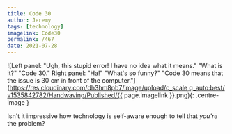 ```yaml
---
title: Code 30
author: Jeremy
tags: [technology]
imagelink: Code30
permalink: /467
date: 2021-07-28
---
```


![Left panel: "Ugh, this stupid error! I have no idea what it means." "What is it?" "Code 30." Right panel: "Ha!" "What's so funny?" "Code 30 means that the issue is 30 cm in front of the computer."](https://res.cloudinary.com/dh3hm8pb7/image/upload/c_scale,q_auto:best/v1535842782/Handwaving/Published/{{ page.imagelink }}.png){: .centre-image }

Isn't it impressive how technology is self-aware enough to tell that *you're* the problem?
